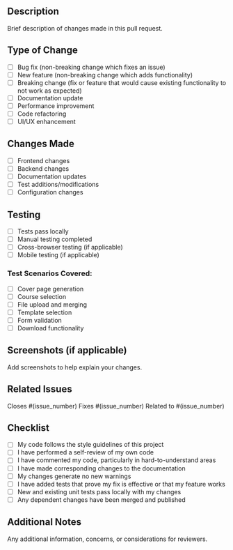 ## Description
Brief description of changes made in this pull request.

## Type of Change
- [ ] Bug fix (non-breaking change which fixes an issue)
- [ ] New feature (non-breaking change which adds functionality)
- [ ] Breaking change (fix or feature that would cause existing functionality to not work as expected)
- [ ] Documentation update
- [ ] Performance improvement
- [ ] Code refactoring
- [ ] UI/UX enhancement

## Changes Made
- [ ] Frontend changes
- [ ] Backend changes
- [ ] Documentation updates
- [ ] Test additions/modifications
- [ ] Configuration changes

## Testing
- [ ] Tests pass locally
- [ ] Manual testing completed
- [ ] Cross-browser testing (if applicable)
- [ ] Mobile testing (if applicable)

### Test Scenarios Covered:
- [ ] Cover page generation
- [ ] Course selection
- [ ] File upload and merging
- [ ] Template selection
- [ ] Form validation
- [ ] Download functionality

## Screenshots (if applicable)
Add screenshots to help explain your changes.

## Related Issues
Closes #(issue_number)
Fixes #(issue_number)
Related to #(issue_number)

## Checklist
- [ ] My code follows the style guidelines of this project
- [ ] I have performed a self-review of my own code
- [ ] I have commented my code, particularly in hard-to-understand areas
- [ ] I have made corresponding changes to the documentation
- [ ] My changes generate no new warnings
- [ ] I have added tests that prove my fix is effective or that my feature works
- [ ] New and existing unit tests pass locally with my changes
- [ ] Any dependent changes have been merged and published

## Additional Notes
Any additional information, concerns, or considerations for reviewers.
